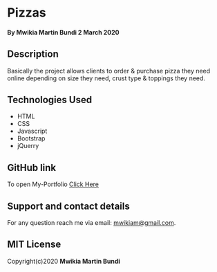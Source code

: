 # Pizzas
#### By **Mwikia Martin Bundi** 2 March 2020
## Description
 Basically the project allows clients to order & purchase pizza they need online depending on size they need, crust type & toppings they need.


## Technologies Used
+ HTML
+ CSS
+ Javascript
+ Bootstrap
+ jQuerry

## GitHub link
To open My-Portfolio [Click Here]()

## Support and contact details
For any question reach me via email: mwikiam@gmail.com.

## MIT License
Copyright(c)2020 **Mwikia Martin Bundi**
